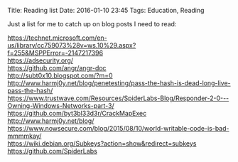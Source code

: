 Title: Reading list
Date: 2016-01-10 23:45
Tags: Education, Reading

Just a list for me to catch up on blog posts I need to read:

https://technet.microsoft.com/en-us/library/cc759073%28v=ws.10%29.aspx?f=255&MSPPError=-2147217396  
https://adsecurity.org/  
https://github.com/angr/angr-doc  
http://subt0x10.blogspot.com/?m=0  
http://www.harmj0y.net/blog/penetesting/pass-the-hash-is-dead-long-live-pass-the-hash/  
https://www.trustwave.com/Resources/SpiderLabs-Blog/Responder-2-0---Owning-Windows-Networks-part-3/  
https://github.com/byt3bl33d3r/CrackMapExec  
http://www.harmj0y.net/blog/  
https://www.nowsecure.com/blog/2015/08/10/world-writable-code-is-bad-mmmmkay/  
https://wiki.debian.org/Subkeys?action=show&redirect=subkeys  
https://github.com/SpiderLabs  

